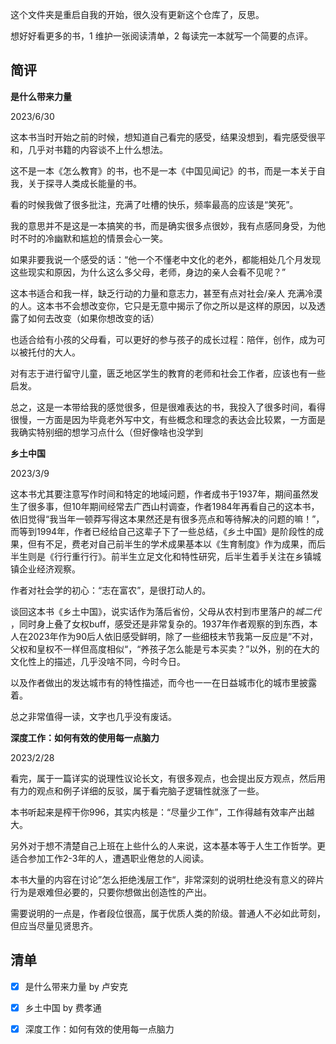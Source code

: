 这个文件夹是重启自我的开始，很久没有更新这个仓库了，反思。

想好好看更多的书，1 维护一张阅读清单，2 每读完一本就写一个简要的点评。



## 简评

**是什么带来力量**

2023/6/30

这本书当时开始之前的时候，想知道自己看完的感受，结果没想到，看完感受很平和，几乎对书籍的内容谈不上什么想法。

这不是一本《怎么教育》的书，也不是一本《中国见闻记》的书，而是一本关于自我，关于探寻人类成长能量的书。

看的时候我做了很多批注，充满了吐槽的快乐，频率最高的应该是“笑死”。

我的意思并不是这是一本搞笑的书，而是确实很多点很妙，我有点感同身受，为他时不时的冷幽默和尴尬的情景会心一笑。

如果非要我说一个感受的话：“他一个不懂老中文化的老外，都能相处几个月发现这些现实和原因，为什么这么多父母，老师，身边的亲人会看不见呢？”

这本书适合和我一样，缺乏行动的力量和意志力，甚至有点对社会/亲人 充满冷漠的人。这本书不会想改变你，它只是无意中揭示了你之所以是这样的原因，以及透露了如何去改变（如果你想改变的话）

也适合给有小孩的父母看，可以更好的参与孩子的成长过程：陪伴，创作，成为可以被托付的大人。

对有志于进行留守儿童，匮乏地区学生的教育的老师和社会工作者，应该也有一些启发。

总之，这是一本带给我的感觉很多，但是很难表达的书，我投入了很多时间，看得很慢，一方面是因为毕竟老外写中文，有些概念和理念的表达会比较累，一方面是我确实特别细的想学习点什么（但好像啥也没学到

**乡土中国**

2023/3/9

这本书尤其要注意写作时间和特定的地域问题，作者成书于1937年，期间虽然发生了很多事，但10年期间经常去广西山村调查，作者1984年再看自己的这本书，依旧觉得“我当年一顿莽写得这本果然还是有很多亮点和等待解决的问题的嘛！”，而等到1994年，作者已经给自己这辈子下了一些总结，《乡土中国》是阶段性的成果，但有不足，费老对自己前半生的学术成果基本以《生育制度》作为成果，而后半生则是《行行重行行》。前半生立足文化和特性研究，后半生着手关注在乡镇城镇企业经济观察。

作者对社会学的初心：“志在富农”，是很打动人的。

谈回这本书《乡土中国》，说实话作为落后省份，父母从农村到市里落户的*城二代* ，同时身上叠了女权buff，感受还是非常复杂的。1937年作者观察的到东西，本人在2023年作为90后人依旧感受鲜明，除了一些细枝末节我第一反应是”不对，父权和皇权不一样但高度相似“，“养孩子怎么能是亏本买卖？”以外，别的在大的文化性上的描述，几乎没啥不同，今时今日。

以及作者做出的发达城市有的特性描述，而今也一一在日益城市化的城市里披露着。

总之非常值得一读，文字也几乎没有废话。

**深度工作：如何有效的使用每一点脑力** 

2023/2/28 

看完，属于一篇详实的说理性议论长文，有很多观点，也会提出反方观点，然后用有力的观点和例子详细的反驳，属于看完脑子逻辑性就涨了一些。

本书听起来是榨干你996，其实内核是：“尽量少工作”，工作得越有效率产出越大。

另外对于想不清楚自己上班在上些什么的人来说，这本基本等于人生工作哲学。更适合参加工作2-3年的人，遭遇职业倦怠的人阅读。

本书大量的内容在讨论”怎么拒绝浅层工作“，非常深刻的说明杜绝没有意义的碎片行为是艰难但必要的，只要你想做出创造性的产出。

需要说明的一点是，作者段位很高，属于优质人类的阶级。普通人不必如此苛刻，但应当尽量见贤思齐。



## 清单

- [x] 是什么带来力量 by 卢安克
- [x] 乡土中国 by 费孝通
- [x] 深度工作：如何有效的使用每一点脑力  

